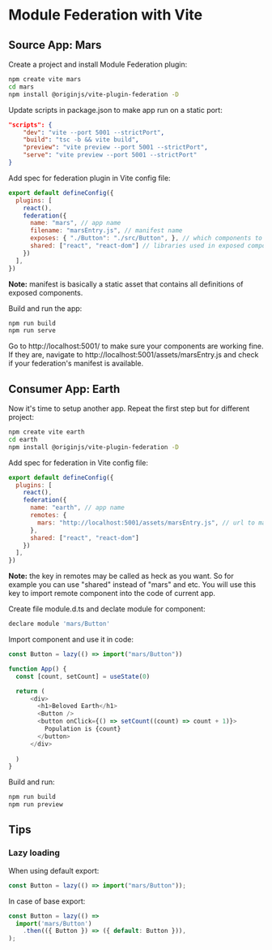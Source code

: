 # Module Federation with Vite

## Source App: Mars
Create a project and install Module Federation plugin:
```sh
npm create vite mars 
cd mars
npm install @originjs/vite-plugin-federation -D
```

Update scripts in package.json to make app run on a static port:
```json
"scripts": {
    "dev": "vite --port 5001 --strictPort",
    "build": "tsc -b && vite build",
    "preview": "vite preview --port 5001 --strictPort",
    "serve": "vite preview --port 5001 --strictPort"
}
```

Add spec for federation plugin in Vite config file:
```js
export default defineConfig({
  plugins: [
    react(),
    federation({
      name: "mars", // app name
      filename: "marsEntry.js", // manifest name 
      exposes: { "./Button": "./src/Button", }, // which components to expose 
      shared: ["react", "react-dom"] // libraries used in exposed components
    })
  ],
})
```
**Note:** manifest is basically a static asset that contains all definitions of exposed components.

Build and run the app:
```sh
npm run build
npm run serve
```

Go to http://localhost:5001/ to make sure your components are working fine. If they are,
navigate to http://localhost:5001/assets/marsEntry.js and check if your federation's manifest is available.

## Consumer App: Earth
Now it's time to setup another app. Repeat the first step but for different project:
```sh
npm create vite earth 
cd earth
npm install @originjs/vite-plugin-federation -D
```

Add spec for federation in Vite config file:
```js
export default defineConfig({
  plugins: [
    react(),
    federation({
      name: "earth", // app name
      remotes: {
        mars: "http://localhost:5001/assets/marsEntry.js", // url to manifest 
      },
      shared: ["react", "react-dom"]
    })
  ],
})
```
**Note:** the key in remotes may be called as heck as you want. So for example you can use "shared" instead of "mars" and etc. 
You will use this key to import remote component into the code of current app.


Create file module.d.ts and declate module for component:
```js
declare module 'mars/Button'
```

Import component and use it in code:
```js
const Button = lazy(() => import("mars/Button"))

function App() {
  const [count, setCount] = useState(0)

  return (
      <div>
        <h1>Beloved Earth</h1>
        <Button />
        <button onClick={() => setCount((count) => count + 1)}>
          Population is {count}
        </button>
      </div>
   
  )
}
```

Build and run:
```sh
npm run build
npm run preview
```

## Tips
### Lazy loading
When using default export:
```js
const Button = lazy(() => import("mars/Button"));
```

In case of base export:
```js
const Button = lazy(() =>
  import('mars/Button')
    .then(({ Button }) => ({ default: Button })),
);
```